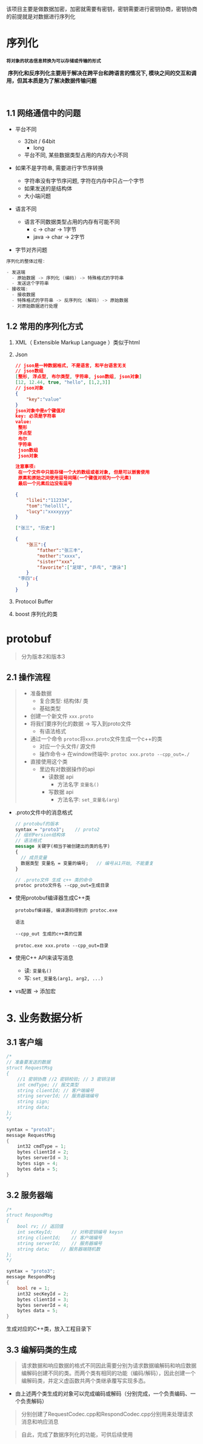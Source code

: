 该项目主要是做数据加密，加密就需要有密钥，密钥需要进行密钥协商，密钥协商的前提就是对数据进行序列化



# 序列化

​	**`将对象的状态信息转换为可以存储或传输的形式`**

​	**序列化和反序列化主要用于解决在跨平台和跨语言的情况下, 模块之间的交互和调用，但其本质是为了解决数据传输问题**

​	

## 1.1 网络通信中的问题



- 平台不同

  - 32bit / 64bit 
    - long
  - 平台不同, 某些数据类型占用的内存大小不同
- 如果不是字符串, 需要进行字节序转换

  - 字符串没有字节序问题, 字符在内存中只占一个字节
  - 如果发送的是结构体
  - 大小端问题
- 语言不同
  - 语言不同数据类型占用的内存有可能不同
    - c -> char -> 1字节
    - java -> char -> 2字节
- 字节对齐问题

```c++
序列化的整体过程:

- 发送端
  - 原始数据 -> 序列化 (编码) -> 特殊格式的字符串
  - 发送这个字符串
- 接收端:
  - 接收数据
  - 特殊格式的字符串 -> 反序列化 (解码) -> 原始数据
  - 对原始数据进行处理
```



## 1.2 常用的序列化方式

1. XML（ Extensible Markup Language ）类似于html

2. Json

   ```json
   // json是一种数据格式, 不是语言, 和平台语言无关
   // json数组
   [整形, 浮点型, 布尔类型, 字符串, json数组, json对象]
   [12, 12.44, true, "hello", [1,2,3]]
   // json对象
   {
       "key":"value"
   }
   json对象中是n个键值对
   key: 必须是字符串
   value: 
   	整形
   	浮点型
   	布尔
   	字符串
   	json数组
   	json对象
   
   注意事项:
   	在一个文件中只能存储一个大的数组或者对象, 但是可以嵌套使用
   	原素和原始之间使用逗号间隔(一个键值对视为一个元素)
   	最后一个元素后边没有逗号
   
   {
       "lilei":"112334",
       "tom":"helolll",
       "lucy":"xxxxyyyy"
   }
   
   ["张三", "历史"]
   
   {
       "张三":{
           "father":"张三丰",
           "mother":"xxxx",
           "sister""xxx",
           "favorite":["足球", "乒乓", "游泳"]
       }
   	"李四":{
       }
   }
   ```

   

3. Protocol Buffer

4. boost 序列化的类

# protobuf



>  分为版本2和版本3



## 2.1 操作流程



> - 准备数据
>   - 复合类型: 结构体/ 类
>   - 基础类型
> - 创建一个新文件 `xxx.proto`
> - 将我们要序列化的数据 -> 写入到proto文件
>   - 有语法格式
> - 通过一个命令 `protoc`将`xxx.proto`文件生成一个c++的类 
>   - 对应一个头文件/ 源文件
>   - 操作命令-> 在window终端中: `protoc xxx.proto --cpp_out=./`
> - 直接使用这个类
>   - 里边有对数据操作的api
>     - 读数据 api
>       - 方法名字 `变量名()`
>     - 写数据 api
>       - 方法名字: `set_变量名(arg)`



* .proto文件中的消息格式

  ```protobuf
  // protobuf的版本
  syntax = "proto3";	// proto2
  // 组织Persion结构体
  // 语法格式
  message 关键字(相当于被创建出的类的名字)
  {
  	// 成员变量
  	数据类型 变量名 = 变量的编号;	// 编号从1开始, 不能重复
  }
  
  // .proto文件 生成 c++ 类的命令
  protoc proto文件名 --cpp_out=生成目录
  ```

* 使用protobuf编译器生成C++类

  ```Vs
  protobuf编译器, 编译源码得到的 protoc.exe
  
  语法
  
  --cpp_out 生成的c++类的位置
  
  protoc.exe xxx.proto --cpp_out=目录
  ```

* 使用C++ API来读写消息

  * 读: `变量名()`
  * 写: `set_变量名(arg1, arg2, ...)`

* vs配置 -> 添加宏

  

# 3. 业务数据分析

## 3.1 客户端

```c++
/*
// 准备要发送的数据
struct RequestMsg
{
    //1 密钥协商 //2 密钥校验; // 3 密钥注销
    int cmdType; // 报文类型
    string clientId; // 客户端编号
    string serverId; // 服务器端编号
    string sign;
    string data;
};
*/

syntax = "proto3";
message RequestMsg
{
    int32 cmdType = 1;
    bytes clientId = 2;
    bytes serverId = 3;
    bytes sign = 4;
    bytes data = 5;
}
```



## 3.2 服务器端

```c
/*
struct RespondMsg
{
    bool rv; // 返回值
    int secKeyId; 		// 对称密钥编号 keysn
    string clientId; 	// 客户端编号
    string serverId; 	// 服务器编号
    string data; 	// 服务器端随机数
};
*/

syntax = "proto3";
message RespondMsg
{
    bool re = 1;
    int32 secKeyId = 2;
    bytes clientId = 3;
    bytes serverId = 4;
    bytes data = 5;
}
```



生成对应的C++类，放入工程目录下



## 3.3 编解码类的生成



> 请求数据和响应数据的格式不同因此需要分别为请求数据编解码和响应数据编解码创建不同的类。而两个类有相同的功能（编码/解码），因此创建一个编解码类，并定义虚函数共两个类继承覆写实现多态。



* 由上述两个类生成的对象可以完成编码或解码（分别完成，一个负责编码、一个负责解码）



> 分别创建了RequestCodec.cpp和RespondCodec.cpp分别用来处理请求消息和响应消息

> 自此，完成了数据序列化的功能，可供后续使用


